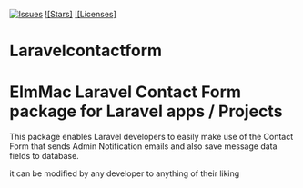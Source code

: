 [![Issues](https://img.shields.io/badge/elmmac-issues-red)](https://img.shields.io/github/issues/ElmMac/Laravelcontactform)
[![Stars]](https://img.shields.io/github/stars/ElmMac/Laravelcontactform)
[![Licenses]](https://img.shields.io/github/license/ElmMac/Laravelcontactform)




# Laravelcontactform
# ElmMac Laravel Contact Form package for Laravel apps / Projects 

This package enables Laravel developers to easily make use of the Contact Form that sends Admin Notification emails and also save message data fields to database.

it can be modified by any developer to anything of their liking
